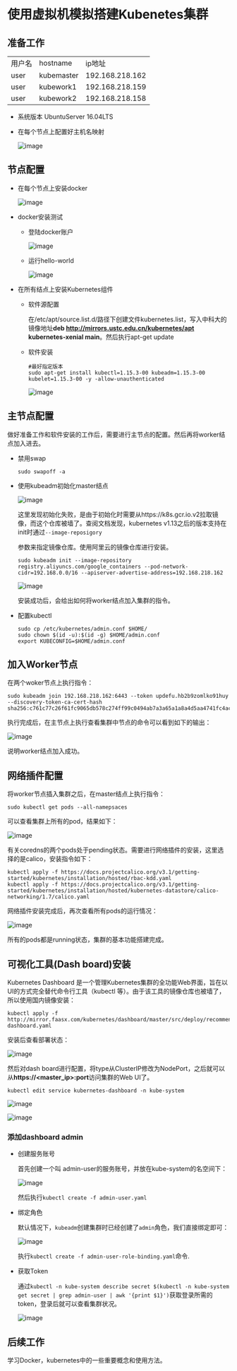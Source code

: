 # 使用虚拟机模拟搭建Kubenetes集群

## 准备工作

<table>
    <tr>
        <td>用户名</td>
    	<td>hostname</td>
    	<td>ip地址</td>
    </tr>
	<tr>
        <td>user</td>
        <td>kubemaster</td>
        <td>192.168.218.162</td>
	</tr>
    <tr>
        <td>user</td>
        <td>kubework1</td>
        <td>192.168.218.159</td>
	</tr>
	<tr>
        <td>user</td>
        <td>kubework2</td>
        <td>192.168.218.158</td>
	</tr>
</table>

+ 系统版本 UbuntuServer 16.04LTS

+ 在每个节点上配置好主机名映射

  ![image](./images/hosts.png)

  

## 节点配置

+ 在每个节点上安装docker

  ![image](./images/docker.png)

+ docker安装测试

  + 登陆docker账户

    ![image](./images/dockerlogin.png)

  + 运行hello-world

    ![image](./images/docker-hello.png)

+ 在所有结点上安装Kubernetes组件

  + 软件源配置

    在/etc/apt/source.list.d/路径下创建文件kubernetes.list，写入中科大的镜像地址**deb http://mirrors.ustc.edu.cn/kubernetes/apt kubernetes-xenial main**。然后执行apt-get update

  + 软件安装

    ``` shell
    #最好指定版本
    sudo apt-get install kubectl=1.15.3-00 kubeadm=1.15.3-00 kubelet=1.15.3-00 -y -allow-unauthenticated
    ```
    
    ![image](./images/install.png)

## 主节点配置

做好准备工作和软件安装的工作后，需要进行主节点的配置。然后再将worker结点加入进去。

+ 禁用swap

  ``` shell
  sudo swapoff -a
  ```

+ 使用kubeadm初始化master结点

  ![image](./images/kubeadm-init-fail.png)

  这里发现初始化失败，是由于初始化时需要从https://k8s.gcr.io.v2拉取镜像，而这个仓库被墙了。查阅文档发现，kubernetes v1.13之后的版本支持在init时通过<code>--image-reposigory</code>

  参数来指定镜像仓库。使用阿里云的镜像仓库进行安装。

  ```shell
  sudo kubeadm init --image-repository registry.aliyuncs.com/google_containers --pod-network-cidr=192.168.0.0/16 --apiserver-advertise-address=192.168.218.162
  ```

  ![image](./images/kubeadm-init-success.png)

  安装成功后，会给出如何将worker结点加入集群的指令。

+ 配置kubectl

  ```shell
  sudo cp /etc/kubernetes/admin.conf $HOME/
  sudo chown $(id -u):$(id -g) $HOME/admin.conf
  export KUBECONFIG=$HOME/admin.conf
  ```

## 加入Worker节点

在两个woker节点上执行指令：

```shell
sudo kubeadm join 192.168.218.162:6443 --token updefu.hb2b9zomlko91huy --discovery-token-ca-cert-hash sha256:c761c77c26f61fc9065db578c274ff99c0494ab7a3a65a1a8a4d5aa4741fc4ac
```

执行完成后，在主节点上执行查看集群中节点的命令可以看到如下的输出：

![image](./images/workeradd.png)

说明worker结点加入成功。

## 网络插件配置

将worker节点插入集群之后，在master结点上执行指令：

```shell
sudo kubectl get pods --all-namepsaces
```

可以查看集群上所有的pod，结果如下：

![image](./images/kubectl-pods-pending.png)

有关coredns的两个pods处于pending状态。需要进行网络插件的安装，这里选择的是calico，安装指令如下：

```shell
kubectl apply -f https://docs.projectcalico.org/v3.1/getting-started/kubernetes/installation/hosted/rbac-kdd.yaml
kubectl apply -f https://docs.projectcalico.org/v3.1/getting-started/kubernetes/installation/hosted/kubernetes-datastore/calico-networking/1.7/calico.yaml
```

网络插件安装完成后，再次查看所有pods的运行情况：

![image](./images/kubectl-pods-running.png)

所有的pods都是running状态，集群的基本功能搭建完成。

## 可视化工具(Dash board)安装

Kubernetes Dashboard 是一个管理Kubernetes集群的全功能Web界面，旨在以UI的方式完全替代命令行工具（kubectl 等）。由于该工具的镜像仓库也被墙了，所以使用国内镜像安装：

```shell
kubectl apply -f http://mirror.faasx.com/kubernetes/dashboard/master/src/deploy/recommended/kubernetes-dashboard.yaml
```

安装后查看部署状态：

![image](./images/dashboard-running.png)

然后对dash board进行配置，将type从ClusterIP修改为NodePort，之后就可以从**https://<master_ip>:port**访问集群的Web UI了。

```shell
kubectl edit service kubernetes-dashboard -n kube-system
```

![image](./images/dashboard-config.png)

![image](./images/dashboard-login.png)

### 添加dashboard admin

+ 创建服务账号

  首先创建一个叫 admin-user的服务账号，并放在kube-system的名空间下：

  ![image](./images/admin-user-yaml.png)

  然后执行<code>kubectl create -f admin-user.yaml</code>

+ 绑定角色

  默认情况下，`kubeadm`创建集群时已经创建了`admin`角色，我们直接绑定即可：

  ![image](./images/admin-user-binding-yaml.png)

  执行`kubectl create -f admin-user-role-binding.yaml`命令.

+ 获取Token

  通过`kubectl -n kube-system describe secret $(kubectl -n kube-system get secret | grep admin-user | awk '{print $1}')`获取登录所需的token，登录后就可以查看集群状况。

  ![image](./images/dashboard.png)



## 后续工作

学习Docker，kubernetes中的一些重要概念和使用方法。